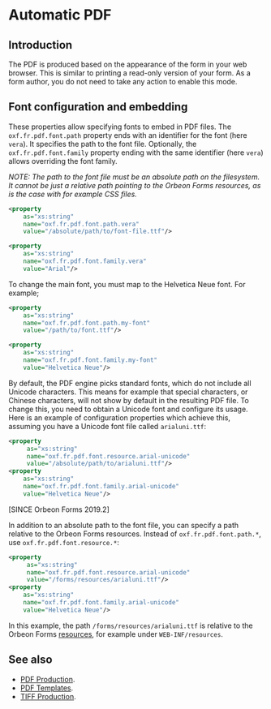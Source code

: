 # Automatic PDF

## Introduction

The PDF is produced based on the appearance of the form in your web browser. This is similar to printing a read-only version of your form. As a form author, you do not need to take any action to enable this mode.

## Font configuration and embedding

These properties allow specifying fonts to embed in PDF files. The `oxf.fr.pdf.font.path` property ends with an identifier for the font (here `vera`). It specifies the path to the font file. Optionally, the `oxf.fr.pdf.font.family` property ending with the same identifier (here `vera`) allows overriding the font family.

*NOTE: The path to the font file must be an absolute path on the filesystem. It cannot be just a relative path pointing to the Orbeon Forms resources, as is the case with for example CSS files.*

```xml
<property
    as="xs:string"
    name="oxf.fr.pdf.font.path.vera"
    value="/absolute/path/to/font-file.ttf"/>

<property
    as="xs:string"
    name="oxf.fr.pdf.font.family.vera"
    value="Arial"/>
```

To change the main font, you must map to the Helvetica Neue font. For example;

```xml
<property
    as="xs:string"
    name="oxf.fr.pdf.font.path.my-font"
    value="/path/to/font.ttf"/>

<property
    as="xs:string"
    name="oxf.fr.pdf.font.family.my-font"
    value="Helvetica Neue"/>
```

By default, the PDF engine picks standard fonts, which do not include all Unicode characters. This means for example that special characters, or Chinese characters, will not show by default in the resulting PDF file. To change this, you need to obtain a Unicode font and configure its usage. Here is an example of configuration properties which achieve this, assuming you have a Unicode font file called `arialuni.ttf`:

```xml
<property
     as="xs:string"  
     name="oxf.fr.pdf.font.resource.arial-unicode"                                  
     value="/absolute/path/to/arialuni.ttf"/>
<property 
    as="xs:string"  
    name="oxf.fr.pdf.font.family.arial-unicode"                            
    value="Helvetica Neue"/>
```

[SINCE Orbeon Forms 2019.2]

In addition to an absolute path to the font file, you can specify a path relative to the Orbeon Forms resources. Instead of `oxf.fr.pdf.font.path.*`, use `oxf.fr.pdf.font.resource.*`:

```xml
<property
     as="xs:string"  
     name="oxf.fr.pdf.font.resource.arial-unicode"                                  
     value="/forms/resources/arialuni.ttf"/>
<property 
    as="xs:string"  
    name="oxf.fr.pdf.font.family.arial-unicode"                            
    value="Helvetica Neue"/>
```

In this example, the path `/forms/resources/arialuni.ttf` is relative to the Orbeon Forms [resources](/xml-platform/resources/resource-managers.md), for example under `WEB-INF/resources`.

## See also

- [PDF Production](pdf-production.md).
- [PDF Templates](pdf-templates.md).
- [TIFF Production](/form-runner/feature/tiff-production.md).
